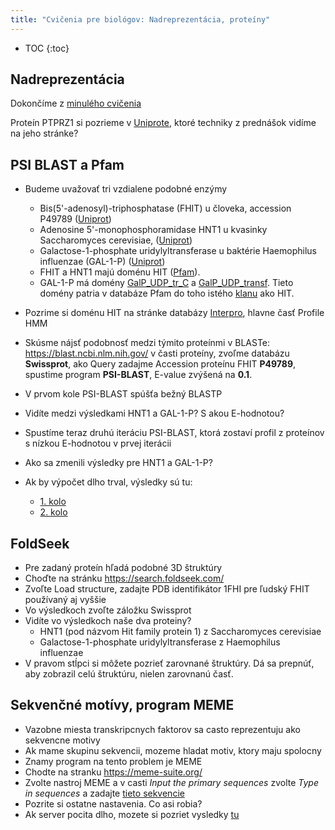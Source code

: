 ```yaml
---
title: "Cvičenia pre biológov: Nadreprezentácia, proteíny"
---
```


* TOC
{:toc}


## Nadreprezentácia

Dokončíme z [minulého cvičenia](./cb-expr.html#nadreprezentácia-cvičenie-pri-počítači)

Proteín PTPRZ1 si pozrieme v [Uniprote](https://www.uniprot.org/uniprotkb/P23471/entry), ktoré techniky z prednášok vidíme na jeho stránke?

## PSI BLAST a Pfam

  - Budeme uvažovať tri vzdialene podobné enzýmy
      - Bis(5'-adenosyl)-triphosphatase (FHIT) u človeka, accession
        P49789 ([Uniprot](https://www.uniprot.org/uniprot/P49789))
      - Adenosine 5'-monophosphoramidase HNT1 u kvasinky Saccharomyces
        cerevisiae, ([Uniprot](https://www.uniprot.org/uniprot/Q9BX68))
      - Galactose-1-phosphate uridylyltransferase u baktérie Haemophilus
        influenzae (GAL-1-P)
        ([Uniprot](https://www.uniprot.org/uniprot/P31764))
      - FHIT a HNT1 majú doménu HIT
        ([Pfam](https://www.ebi.ac.uk/interpro/entry/pfam/PF01230/)).
      - GAL-1-P má domény
        [GalP\_UDP\_tr\_C](https://www.ebi.ac.uk/interpro/entry/pfam/PF02744/)
        a
        [GalP\_UDP\_transf](https://www.ebi.ac.uk/interpro/entry/pfam/PF01087/).
        Tieto domény patria v databáze Pfam do toho istého
        [klanu](https://www.ebi.ac.uk/interpro/set/pfam/CL0265/) ako
        HIT.
  - Pozrime si doménu HIT na stránke databázy [Interpro](https://www.ebi.ac.uk/interpro/entry/pfam/PF01230/), hlavne časť
    Profile HMM


  - Skúsme nájsť podobnosť medzi týmito proteínmi v BLASTe:
    <https://blast.ncbi.nlm.nih.gov/> v časti proteíny, zvoľme databázu
    **Swissprot**, ako Query zadajme Accession proteínu FHIT **P49789**,
    spustime program **PSI-BLAST**, E-value zvýšená na **0.1**.
  - V prvom kole PSI-BLAST spúšťa bežný BLASTP
  - Vidíte medzi výsledkami HNT1 a GAL-1-P? S akou E-hodnotou?
  - Spustíme teraz druhú iteráciu PSI-BLAST, ktorá zostaví profil z
    proteínov s nízkou E-hodnotou v prvej iterácii
  - Ako sa zmenili výsledky pre HNT1 a GAL-1-P?


  - Ak by výpočet dlho trval, výsledky sú tu:
      - [1.
        kolo](https://blast.ncbi.nlm.nih.gov/Blast.cgi?CMD=Get&RID=MGF6WZTN016)
      - [2.
        kolo](https://blast.ncbi.nlm.nih.gov/Blast.cgi?CMD=Get&RID=MGFDET28013)

## FoldSeek

* Pre zadaný proteín hľadá podobné 3D štruktúry
* Choďte na stránku <https://search.foldseek.com/>
* Zvoľte Load structure, zadajte PDB identifikátor 1FHI pre ľudský FHIT používaný aj vyššie
* Vo výsledkoch zvoľte záložku Swissprot
* Vidíte vo výsledkoch naše dva proteiny?
  * HNT1 (pod názvom Hit family protein 1) z Saccharomyces cerevisiae
  * Galactose-1-phosphate uridylyltransferase z  Haemophilus influenzae
* V pravom stĺpci si môžete pozrieť zarovnané štruktúry. Dá sa prepnúť, aby zobrazil celú štruktúru, nielen zarovnanú časť.


## Sekvenčné motívy, program MEME

  - Vazobne miesta transkripcnych faktorov sa casto reprezentuju ako
    sekvencne motivy
  - Ak mame skupinu sekvencii, mozeme hladat motiv, ktory maju spolocny
  - Znamy program na tento problem je MEME
  - Chodte na stranku <https://meme-suite.org/>
  - Zvolte nastroj MEME a v casti *Input the primary sequences* zvolte
    *Type in sequences* a zadajte [tieto
    sekvencie](https://compbio.fmph.uniba.sk/vyuka/mbi-data/cb11/seq.fa)
  - Pozrite si ostatne nastavenia. Co asi robia?
  - Ak server pocita dlho, mozete si pozriet vysledky
    [tu](https://compbio.fmph.uniba.sk/vyuka/mbi-data/cb11/MEME.html)

